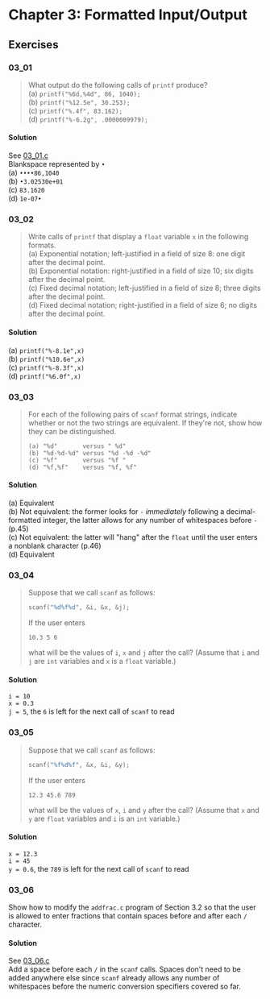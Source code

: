 # Chapter 3: Formatted Input/Output
## Exercises

### 03_01
> What output do the following calls of `printf` produce?\
> (a) `printf("%6d,%4d", 86, 1040);`\
> (b) `printf("%12.5e", 30.253);`\
> (c) `printf("%.4f", 83.162);`\
> (d) `printf("%-6.2g", .0000009979);`
#### Solution
See [03_01.c](03_01.c)\
Blankspace represented by `•`\
(a) `••••86,1040`\
(b) `•3.02530e+01`\
(c) `83.1620`\
(d) `1e-07•`

### 03_02
> Write calls of `printf` that display a `float` variable `x` in the following formats.\
> (a) Exponential notation; left-justified in a field of size 8: one digit after the decimal point.\
> (b) Exponential notation: right-justified in a field of size 10; six digits after the decimal point.\
> (c) Fixed decimal notation; left-justified in a field of size 8; three digits after the decimal point.\
> (d) Fixed decimal notation; right-justified in a field of size 6; no digits after the decimal point.
#### Solution
(a) `printf("%-8.1e",x)`\
(b) `printf("%10.6e",x)`\
(c) `printf("%-8.3f",x)`\
(d) `printf("%6.0f",x)`

### 03_03
> For each of the following pairs of `scanf` format strings, indicate whether or not the two strings are equivalent. If they're not, show how they can be distinguished.
> ```
> (a) "%d"       versus " %d"
> (b) "%d-%d-%d" versus "%d -%d -%d"
> (c) "%f"       versus "%f "
> (d) "%f,%f"    versus "%f, %f"
> ```
#### Solution
(a) Equivalent\
(b) Not equivalent: the former looks for `-` _immediately_ following a decimal-formatted integer, the latter allows for any number of whitespaces before `-` (p.45)\
(c) Not equivalent: the latter will "hang" after the `float` until the user enters a nonblank character (p.46)\
(d) Equivalent

### 03_04
> Suppose that we call `scanf` as follows:
> ```c
> scanf("%d%f%d", &i, &x, &j);
> ```
> If the user enters
> ```
> 10.3 5 6
> ```
> what will be the values of `i`, `x` and `j` after the call? (Assume that `i` and `j` are `int` variables and `x` is a `float` variable.)
#### Solution
`i = 10`\
`x = 0.3`\
`j = 5`, the `6` is left for the next call of `scanf` to read

### 03_05
> Suppose that we call `scanf` as follows:
> ```c
> scanf("%f%d%f", &x, &i, &y);
> ```
> If the user enters
> ```
> 12.3 45.6 789
> ```
> what will be the values of `x`, `i` and `y` after the call? (Assume that `x` and `y` are `float` variables and `i` is an `int` variable.)
#### Solution
`x = 12.3`\
`i = 45`\
`y = 0.6`, the `789` is left for the next call of `scanf` to read

### 03_06
Show how to modify the `addfrac.c` program of Section 3.2 so that the user is allowed to enter fractions that contain spaces before and after each `/` character.
#### Solution
See [03_06.c](03_06.c)\
Add a space before each `/` in the `scanf` calls. Spaces don't need to be added anywhere else since `scanf` already allows any number of whitespaces before the numeric conversion specifiers covered so far.
